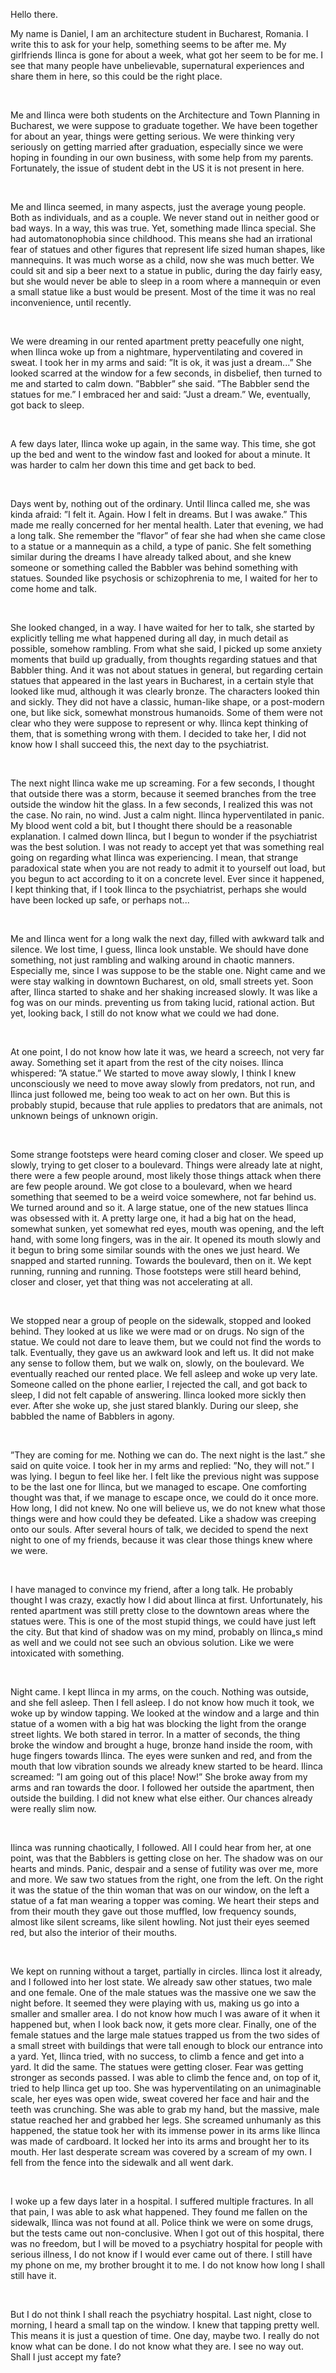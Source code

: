 Hello there.

My name is Daniel, I am an architecture student in Bucharest, Romania. I write this to ask for your help, something seems to be after me. My girlfriends Ilinca is gone for about a week, what got her seem to be for me. I see that many people have unbelievable, supernatural experiences and share them in here, so this could be the right place.

&#x200B;

Me and Ilinca were both students on the Architecture and Town Planning in Bucharest, we were suppose to graduate together. We have been together for about an year, things were getting serious. We were thinking very seriously on getting married after graduation, especially since we were hoping in founding in our own business, with some help from my parents. Fortunately, the issue of student debt in the US it is not present in here.

&#x200B;

Me and Ilinca seemed, in many aspects, just the average young people. Both as individuals, and as a couple. We never stand out in neither good or bad ways. In a way, this was true. Yet, something made Ilinca special. She had automatonophobia since childhood. This means she had an irrational fear of statues and other figures that represent life sized human shapes, like mannequins. It was much worse as a child, now she was much better. We could sit and sip a beer next to a statue in public, during the day fairly easy, but she would never be able to sleep in a room where a mannequin or even a small statue like a bust would be present. Most of the time it was no real inconvenience, until recently.

&#x200B;

We were dreaming in our rented apartment pretty peacefully one night, when Ilinca woke up from a nightmare, hyperventilating and covered in sweat. I took her in my arms and said: ”It is ok, it was just a dream...” She looked scarred at the window for a few seconds, in disbelief, then turned to me and started to calm down. ”Babbler” she said. ”The Babbler send the statues for me.” I embraced her and said: ”Just a dream.”  We, eventually, got back to sleep.

&#x200B;

A few days later, Ilinca woke up again, in the same way. This time, she got up the bed and went to the window fast and looked for about a minute. It was harder to calm her down this time and get back to bed.

&#x200B;

Days went by, nothing out of the ordinary. Until Ilinca called me, she was kinda afraid: ”I felt it. Again. How I felt in dreams. But I was awake.”  This made me really concerned for her mental health. Later that evening, we had a long talk. She remember the ”flavor” of fear she had when she came close to a statue or a mannequin as a child, a type of panic. She felt something similar during the dreams I have already talked about, and she knew someone or something called the Babbler was behind something with statues. Sounded like psychosis or schizophrenia to me, I waited for her to come home and talk.

&#x200B;

She looked changed, in a way. I have waited for her to talk, she started by explicitly telling me what happened during all day, in much detail as possible, somehow rambling. From what she said, I picked up some anxiety moments that build up gradually, from thoughts regarding statues and that Babbler thing. And it was not about statues in general, but regarding certain statues that appeared in the last years in Bucharest, in a certain style that looked like mud, although it was clearly bronze. The characters looked thin and sickly. They did not have a classic, human-like shape, or a post-modern one, but like sick, somewhat monstrous humanoids. Some of them were not clear who they were suppose to represent or why. Ilinca kept thinking of them, that is something wrong with them. I decided to take her, I did not know how I shall succeed this, the next day to the psychiatrist.

&#x200B;

The next night Ilinca wake me up screaming. For a few seconds, I thought that outside there was a storm, because it seemed branches from the tree outside the window hit the glass. In a few seconds, I realized this was not the case. No rain, no wind. Just a calm night. Ilinca hyperventilated in panic. My blood went cold a bit, but I thought there should be a reasonable explanation. I calmed down Ilinca, but I begun to wonder if the psychiatrist was the best solution. I was not ready to accept yet that was something real going on regarding what Ilinca was experiencing. I mean, that strange paradoxical state when you are not ready to admit it to yourself out load, but you begun to act according to it on a concrete level. Ever since it happened, I kept thinking that, if I took Ilinca to the psychiatrist, perhaps she would have been locked up safe, or perhaps not...

&#x200B;

Me and Ilinca went for a long walk the next day, filled with awkward talk and silence. We lost time, I guess, Ilinca look unstable. We should have done something, not just rambling and walking around in chaotic manners. Especially me, since I was suppose to be the stable one. Night came and we were stay walking in downtown Bucharest, on old, small streets yet. Soon after, Ilinca started to shake and her shaking increased slowly. It was like a fog was on our minds. preventing us from taking lucid, rational action. But yet, looking back, I still do not know what we could we had done.

&#x200B;

At one point, I do not know how late it was, we heard a screech, not very far away. Something set it apart from the rest of the city noises. Ilinca whispered: ”A statue.” We started to move away slowly, I think I knew unconsciously we need to move away slowly from predators, not run, and Ilinca just followed me, being too weak to act on her own. But this is probably stupid, because that rule applies to predators that are animals, not unknown beings of unknown origin.

&#x200B;

Some strange footsteps were heard coming closer and closer. We speed up slowly, trying to get closer to a boulevard. Things were already late at night, there were a few people around, most likely those things attack when there are few people around. We got close to a boulevard, when we heard something that seemed to be a weird voice somewhere, not far behind us. We turned around and so it. A large statue, one of the new statues Ilinca was obsessed with it. A pretty large one, it had a big hat on the head, somewhat sunken, yet somewhat red eyes, mouth was opening, and the left hand, with some long fingers, was in the air. It opened its mouth slowly and it begun to bring some similar sounds with the ones we just heard. We snapped and started running. Towards the boulevard, then on it. We kept running, running and running. Those footsteps were still heard behind, closer and closer, yet that thing was not accelerating at all.

&#x200B;

We stopped near a group of people on the sidewalk, stopped and looked behind. They looked at us like we were mad or on drugs. No sign of the statue. We could not dare to leave them, but we could not find the words to talk. Eventually, they gave us an awkward look and left us. It did not make any sense to follow them, but we walk on, slowly, on the boulevard. We eventually reached our rented place. We fell asleep and woke up very late. Someone called on the phone earlier, I rejected the call, and got back to sleep, I did not felt capable of answering. Ilinca looked more sickly then ever. After she woke up, she just stared blankly. During our sleep, she babbled the name of Babblers in agony.

&#x200B;

”They are coming for me. Nothing we can do. The next night is the last.” she said on quite voice. I took her in my arms and replied: ”No, they will not.” I was lying. I begun to feel like her. I felt like the previous night was suppose to be the last one for Ilinca, but we managed to escape. One comforting thought was that, if we manage to escape once, we could do it once more. How long, I did not knew. No one will believe us, we do not knew what those things were and how could they be defeated. Like a shadow was creeping onto our souls. After several hours of talk, we decided to spend the next night to one of my friends, because it was clear those things knew where we were.

&#x200B;

I have managed to convince my friend, after a long talk. He probably thought I was crazy, exactly how I did about Ilinca at first. Unfortunately, his rented apartment was still pretty close to the downtown areas where the statues were. This is one of the most stupid things, we could have just left the city. But that kind of shadow was on my mind, probably on Ilinca„s mind as well and we could not see such an obvious solution. Like we were intoxicated with something.

&#x200B;

Night came. I kept Ilinca in my arms, on the couch. Nothing was outside, and she fell asleep. Then I fell asleep. I do not know how much it took, we woke up by window tapping. We looked at the window and a large and thin statue of a women with a big hat was blocking the light from the orange street lights. We both stared in terror. In a matter of seconds, the thing broke the window and brought a huge, bronze hand inside the room, with huge fingers towards Ilinca. The eyes were sunken and red, and from the mouth that low vibration sounds we already knew started to be heard. Ilinca screamed: ”I am going out of this place! Now!” She broke away from my arms and ran towards the door. I followed her outside the apartment, then outside the building. I did not knew what else either. Our chances already were really slim now.

&#x200B;

Ilinca was running chaotically, I followed. All I could hear from her, at one point, was that the Babblers is getting close on her. The shadow was on our hearts and minds. Panic, despair and a sense of futility was over me, more and more. We saw two statues from the right, one from the left. On the right it was the statue of the thin woman that was on our window, on the left a statue of a fat man wearing a topper was coming. We heart their steps and from their mouth they gave out those muffled, low frequency sounds, almost like silent screams, like silent howling. Not just their eyes seemed red, but also the interior of their mouths.

&#x200B;

We kept on running without a target, partially in circles. Ilinca lost it already, and I followed into her lost state. We already saw other statues, two male and one female. One of the male statues was the massive one we saw the night before. It seemed they were playing with us, making us go into a smaller and smaller area. I do not know how much I was aware of it when it happened but, when I look back now, it gets more clear. Finally, one of the female statues and the large male statues trapped us from the two sides of a small street with buildings that were tall enough to block our entrance into a yard. Yet, Ilinca tried, with no success, to climb a fence and get into a yard. It did the same. The statues were getting closer. Fear was getting stronger as seconds passed. I was able to climb the fence and, on top of it, tried to help Ilinca get up too. She was hyperventilating on an unimaginable scale, her eyes was open wide, sweat covered her face and hair and the teeth was crunching. She was able to grab my hand, but the massive, male statue reached her and grabbed her legs. She screamed unhumanly as this happened, the statue took her with its immense power in its arms like Ilinca was made of cardboard. It locked her into its arms and brought her to its mouth. Her last desperate scream was covered by a scream of my own. I fell from the fence into the sidewalk and all went dark.

&#x200B;

I woke up a few days later in a hospital. I suffered multiple fractures. In all that pain, I was able to ask what happened. They found me fallen on the sidewalk, Ilinca was not found at all. Police think we were on some drugs, but the tests came out non-conclusive. When I got out of this hospital, there was no freedom, but I will be moved to a psychiatry hospital for people with serious illness, I do not know if I would ever came out of there. I still have my phone on me, my brother brought it to me. I do not know how long I shall still have it.

&#x200B;

But I do not think I shall reach the psychiatry hospital. Last night, close to morning, I heard a small tap on the window. I knew that tapping pretty well. This means it is just a question of time. One day, maybe two. I really do not know what can be done. I do not know what they are. I see no way out. Shall I just accept my fate?